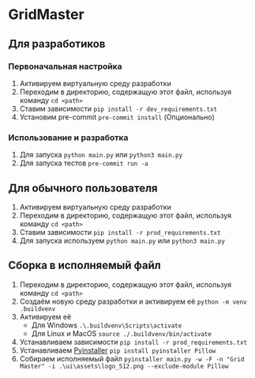# GridMaster

## Для разработиков
### Первоначальная настройка
1. Активируем виртуальную среду разработки
2. Переходим в директорию, содержащую этот файл, используя команду `cd <path>`
3. Ставим зависимости `pip install -r dev_requirements.txt`
4. Установим pre-commit `pre-commit install` (Опционально)

### Использование и разработка
1. Для запуска `python main.py` или `python3 main.py`
2. Для запуска тестов `pre-commit run -a`

## Для обычного пользователя
1. Активируем виртуальную среду разработки
2. Переходим в директорию, содержащую этот файл, используя команду `cd <path>`
3. Ставим зависимости `pip install -r prod_requirements.txt`
4. Для запуска используем `python main.py` или `python3 main.py`

## Сборка в исполняемый файл
1. Переходим в директорию, содержащую этот файл, используя команду `cd <path>`
2. Создаём новую среду разработки и активируем её `python -m venv .buildvenv`
3. Активируем её
    + Для Windows `.\.buildvenv\Scripts\activate`
    + Для Linux и MacOS `source ./.buildvenv/bin/activate`
4. Устанавливаем зависимости `pip install -r prod_requirements.txt`
5. Устанавливаем [Pyinstaller](https://pyinstaller.org/en/stable/) `pip install pyinstaller Pillow`
6. Собираем исполняемый файл `pyinstaller main.py -w -F -n "Grid Master" -i .\ui\assets\logo_512.png --exclude-module Pillow`
